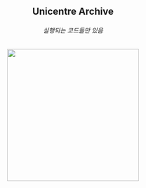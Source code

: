 <h2 align="center"<i>Unicentre Archive</i></h2>

<h6 align="center">실행되는 코드들만 있음</h6>

<p align="center">
  <img src="https://i.pinimg.com/736x/fa/50/eb/fa50eb650bba3d00035879d79ee700de.jpg" width="300">
</p>
